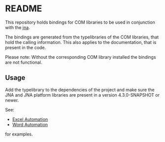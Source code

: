 README
======

This repository holds bindings for COM libraries to be used in conjunction
with the [jna](https://github.com/java-native-access/jna).

The bindings are generated from the typelibraries of the COM libraries, that
hold the calling information. This also applies to the documentation, that is
present in the code.

Please note: Without the corresponding COM library installed the bindings are
not functional.

Usage
-----

Add the typelibrary to the dependencies of the project and make sure the JNA
and JNA platform libraries are present in a version 4.3.0-SNAPSHOT or newer.

See: 

 * [Excel Automation](https://github.com/java-native-access/jna/blob/master/contrib/msoffice/src/com/sun/jna/platform/win32/COM/util/office/Excelautomation_KB_219151_Mod.java)
 * [Word Automation](https://github.com/java-native-access/jna/blob/master/contrib/msoffice/src/com/sun/jna/platform/win32/COM/util/office/Wordautomation_KB_313193_Mod.java)

for examples.
